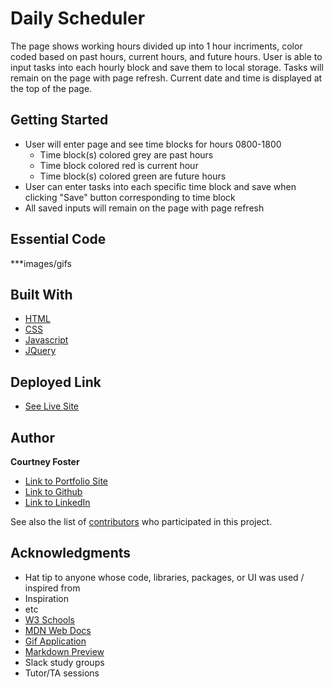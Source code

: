 # Daily Scheduler

The page shows working hours divided up into 1 hour incriments, color coded based on past hours, current hours, and future hours. User is able to input tasks into each hourly block and save them to local storage. Tasks will remain on the page with page refresh. Current date and time is displayed at the top of the page.

## Getting Started

* User will enter page and see time blocks for hours 0800-1800
    * Time block(s) colored grey are past hours
    * Time block colored red is current hour
    * Time block(s) colored green are future hours
* User can enter tasks into each specific time block and save when clicking "Save" button corresponding to time block
* All saved inputs will remain on the page with page refresh


## Essential Code
***images/gifs



## Built With

* [HTML](https://developer.mozilla.org/en-US/docs/Web/HTML)
* [CSS](https://developer.mozilla.org/en-US/docs/Web/CSS)
* [Javascript](https://developer.mozilla.org/en-US/docs/Web/JavaScript)
* [JQuery](https://developer.mozilla.org/en-US/docs/Glossary/jQuery)

## Deployed Link

* [See Live Site](https://cfoster121.github.io/daily-planner/)


## Author

**Courtney Foster** 

- [Link to Portfolio Site](https://cfoster121.github.io/homework2/)
- [Link to Github](https://github.com/cfoster121)
- [Link to LinkedIn](https://www.linkedin.com/in/courtney-foster-0b364575/)

See also the list of [contributors](https://github.com/your/project/contributors) who participated in this project.


## Acknowledgments

* Hat tip to anyone whose code, libraries, packages, or UI was used  / inspired from
* Inspiration
* etc
* [W3 Schools](https://www.w3schools.com/)
* [MDN Web Docs](https://developer.mozilla.org/en-US/)
* [Gif Application](https://gifox.io/)
* [Markdown Preview](https://dillinger.io/)
* Slack study groups
* Tutor/TA sessions